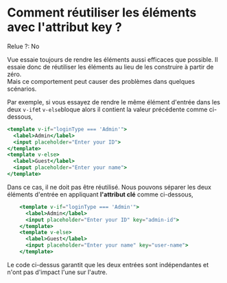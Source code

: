 # Comment réutiliser les éléments avec l'attribut key ?

Relue ?: No

Vue essaie toujours de rendre les éléments aussi efficaces que possible.  Il essaie donc de réutiliser les éléments au lieu de les construire à partir de zéro.  
Mais ce comportement peut causer des problèmes dans quelques scénarios.

Par exemple, si vous essayez de rendre le même élément d'entrée dans les deux `v-if`et `v-else`bloque alors il contient la valeur précédente comme ci-dessous,

```jsx
<template v-if="loginType === 'Admin'">
  <label>Admin</label>
  <input placeholder="Enter your ID">
</template>
<template v-else>
  <label>Guest</label>
  <input placeholder="Enter your name">
</template>
```

Dans ce cas, il ne doit pas être réutilisé. Nous pouvons séparer les deux éléments d'entrée en appliquant  **l'attribut clé**  comme ci-dessous,

```jsx
    <template v-if="loginType === 'Admin'">
      <label>Admin</label>
      <input placeholder="Enter your ID" key="admin-id">
    </template>
    <template v-else>
      <label>Guest</label>
      <input placeholder="Enter your name" key="user-name">
    </template>
```

Le code ci-dessus garantit que les deux entrées sont indépendantes et n'ont pas d'impact l'une sur l'autre.